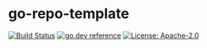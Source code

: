 # go-repo-template

[![Build Status](https://github.com/milosgajdos/go-repo-template/workflows/CI/badge.svg)](https://github.com/milosgajdos/go-repo-template/actions?query=workflow%3ACI)
[![go.dev reference](https://img.shields.io/badge/go.dev-reference-007d9c?logo=go&logoColor=white&style=flat-square)](https://pkg.go.dev/github.com/milosgajdos/go-repo-template)
[![License: Apache-2.0](https://img.shields.io/badge/License-Apache--2.0-blue.svg)](https://opensource.org/licenses/Apache-2.0)
